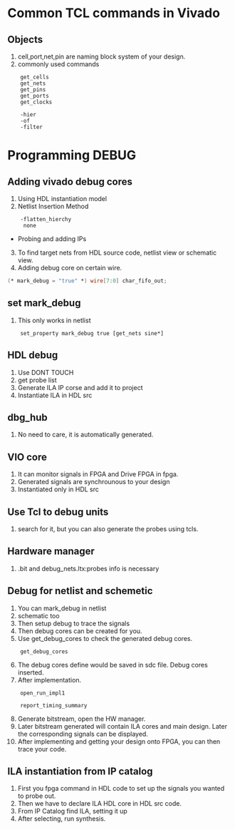 # Common TCL commands in Vivado
## Objects
1. cell,port,net,pin are naming block system of your design.
2. commonly used commands
```
    get_cells
    get_nets
    get_pins
    get_ports
    get_clocks

    -hier
    -of
    -filter
```

# Programming DEBUG
## Adding vivado debug cores
1. Using HDL instantiation model
2. Netlist Insertion Method
```
    -flatten_hierchy
     none

```
- Probing and adding IPs
3. To find target nets from HDL source code, netlist view or schematic view.
4. Adding debug core on certain wire.

```verilog
(* mark_debug = "true" *) wire[7:0] char_fifo_out;

```
## set mark_debug
1. This only works in netlist
```
    set_property mark_debug true [get_nets sine*]
```

## HDL debug
1. Use DONT TOUCH
2. get probe list
3. Generate ILA IP corse and add it to project
4. Instantiate ILA in HDL src
## dbg_hub
1. No need to care, it is automatically generated.

## VIO core
1. It can monitor signals in FPGA and Drive FPGA in fpga.
2. Generated signals are synchrounous to your design
3. Instantiated only in HDL src

## Use Tcl to debug units
1. search for it, but you can also generate the probes using tcls.

## Hardware manager
1. .bit and debug_nets.ltx:probes info is necessary

## Debug for netlist and schemetic
1. You can mark_debug in netlist
2. schematic too
3. Then setup debug to trace the signals
4. Then debug cores can be created for you.
5. Use get_debug_cores to check the generated debug cores.
```
    get_debug_cores
```
6. The debug cores define would be saved in sdc file. Debug cores inserted.
7. After implementation.
```
    open_run_impl1
```
```
    report_timing_summary
```
8. Generate bitstream, open the HW manager.
9. Later bitstream generated will contain ILA cores and main design. Later the corresponding signals can be displayed.
10. After implementing and getting your design onto FPGA, you can then trace your code.

## ILA instantiation from IP catalog
1. First you fpga command in HDL code to set up the signals you wanted to probe out.
2. Then we have to declare ILA HDL core in HDL src code.
3. From IP Catalog find ILA, setting it up
4. After selecting, run synthesis.